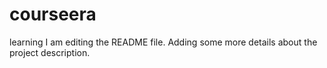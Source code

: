 # courseera
learning
I am editing the README file. Adding some more details about the project description.
